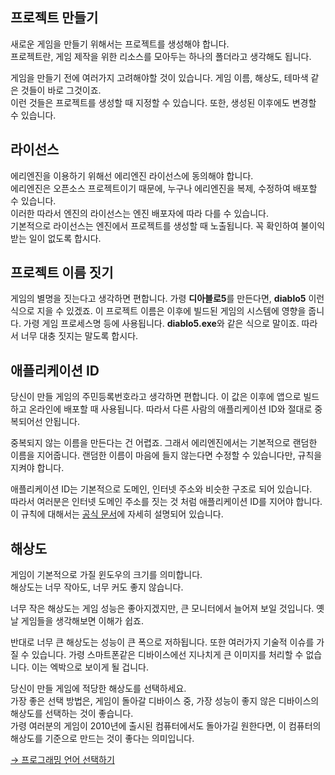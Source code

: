 ## 프로젝트 만들기

새로운 게임을 만들기 위해서는 프로젝트를 생성해야 합니다.  
프로젝트란, 게임 제작을 위한 리소스를 모아두는 하나의 폴더라고 생각해도 됩니다.

게임을 만들기 전에 여러가지 고려해야할 것이 있습니다. 게임 이름, 해상도, 테마색 같은 것들이 바로 그것이죠.  
이런 것들은 프로젝트를 생성할 때 지정할 수 있습니다. 또한, 생성된 이후에도 변경할 수 있습니다.

## 라이선스

에리엔진을 이용하기 위해선 에리엔진 라이선스에 동의해야 합니다.  
에리엔진은 오픈소스 프로젝트이기 때문에, 누구나 에리엔진을 복제, 수정하여 배포할 수 있습니다.  
이러한 따라서 엔진의 라이선스는 엔진 배포자에 따라 다를 수 있습니다.  
기본적으로 라이선스는 엔진에서 프로젝트를 생성할 때 노출됩니다. 꼭 확인하여 불이익받는 일이 없도록 합시다.

## 프로젝트 이름 짓기

게임의 별명을 짓는다고 생각하면 편합니다. 가령 **디아블로5**를 만든다면, **diablo5** 이런식으로 지을 수 있겠죠. 이 프로젝트 이름은 이후에 빌드된 게임의 시스템에 영향을 줍니다. 가령 게임 프로세스명 등에 사용됩니다. **diablo5.exe**와 같은 식으로 말이죠. 따라서 너무 대충 짓지는 말도록 합시다.

## 애플리케이션 ID

당신이 만들 게임의 주민등록번호라고 생각하면 편합니다. 이 값은 이후에 앱으로 빌드하고 온라인에 배포할 때 사용됩니다. 따라서 다른 사람의 애플리케이션 ID와 절대로 중복되어선 안됩니다.

중복되지 않는 이름을 만든다는 건 어렵죠. 그래서 에리엔진에서는 기본적으로 랜덤한 이름을 지어줍니다. 랜덤한 이름이 마음에 들지 않는다면 수정할 수 있습니다만, 규칙을 지켜야 합니다.

애플리케이션 ID는 기본적으로 도메인, 인터넷 주소와 비슷한 구조로 되어 있습니다.  
따라서 여러분은 인터넷 도메인 주소를 짓는 것 처럼 애플리케이션 ID를 지어야 합니다. 이 규칙에 대해서는 [공식 문서](https://developer.android.com/studio/build/application-id?hl=ko)에 자세히 설명되어 있습니다.

## 해상도

게임이 기본적으로 가질 윈도우의 크기를 의미합니다.  
해상도는 너무 작아도, 너무 커도 좋지 않습니다.

너무 작은 해상도는 게임 성능은 좋아지겠지만, 큰 모니터에서 늘어져 보일 것입니다. 옛날 게임들을 생각해보면 이해가 쉽죠.

반대로 너무 큰 해상도는 성능이 큰 폭으로 저하됩니다. 또한 여러가지 기술적 이슈를 가질 수 있습니다. 가령 스마트폰같은 디바이스에선 지나치게 큰 이미지를 처리할 수 없습니다. 이는 엑박으로 보이게 될 겁니다.

당신이 만들 게임에 적당한 해상도를 선택하세요.  
가장 좋은 선택 방법은, 게임이 돌아갈 디바이스 중, 가장 성능이 좋지 않은 디바이스의 해상도를 선택하는 것이 좋습니다.  
가령 여러분의 게임이 2010년에 출시된 컴퓨터에서도 돌아가길 원한다면, 이 컴퓨터의 해상도를 기준으로 만드는 것이 좋다는 의미입니다.

[→ 프로그래밍 언어 선택하기](./select-your-programming-language)